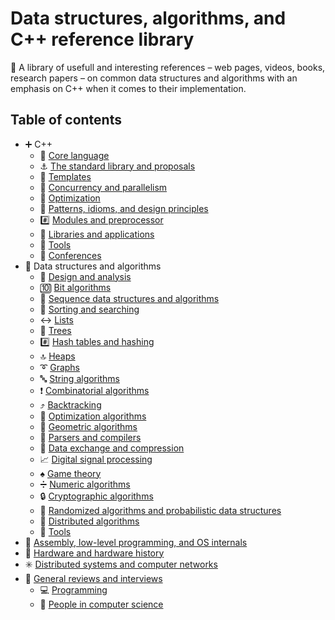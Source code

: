 # Data structures, algorithms, and C++ reference library

:construction: A library of usefull and interesting references – web pages, videos, books, research papers – on common data structures and algorithms with an emphasis on C++ when it comes to their implementation.

## Table of contents

- :heavy_plus_sign: C++
	* :chestnut: [Core language](cpp/core_language.md)
	* :anchor: [The standard library and proposals](cpp/std_library.md)
	* :white_square_button: [Templates](cpp/templates.md)
	* :twisted_rightwards_arrows: [Concurrency and parallelism](cpp/concurrency_and_parallelism.md)
	* :rocket: [Optimization](cpp/optimization_and_hardware.md)
	* :bookmark_tabs: [Patterns, idioms, and design principles](cpp/patterns_and_idioms.md)
	* :hash: [Modules and preprocessor](cpp/modules_and_preprocessor.md)
	* :ferris_wheel: [Libraries and applications](cpp/libraries_and_applications.md)
	* :wrench: [Tools](cpp/tools.md)
	* :microphone: [Conferences](cpp/conferences.md)
- :seedling: Data structures and algorithms
	* :microscope: [Design and analysis](data_structures_and_algorithms/design_and_analysis.md)
	* :keycap_ten: [Bit algorithms](data_structures_and_algorithms/bit_algorithms.md)
	* :1234: [Sequence data structures and algorithms](data_structures_and_algorithms/sequence.md)
	* :signal_strength: [Sorting and searching](data_structures_and_algorithms/sorting.md)
	* :left_right_arrow: [Lists](data_structures_and_algorithms/lists.md)
	* :deciduous_tree: [Trees](data_structures_and_algorithms/trees.md)
	* :hash: [Hash tables and hashing](data_structures_and_algorithms/hash_tables.md)
	* :top: [Heaps](data_structures_and_algorithms/heaps.md)
	* :curly_loop: [Graphs](data_structures_and_algorithms/graphs.md)
	* :abc: [String algorithms](data_structures_and_algorithms/string.md)
	* :exclamation: [Combinatorial algorithms](data_structures_and_algorithms/combinatorics.md)
	* :arrow_heading_up: [Backtracking](data_structures_and_algorithms/backtracking.md)
	* :rocket: [Optimization algorithms](data_structures_and_algorithms/optimization.md)
	* :triangular_ruler: [Geometric algorithms](data_structures_and_algorithms/geometric.md)
	* :symbols: [Parsers and compilers](data_structures_and_algorithms/parsing.md)
	* :satellite: [Data exchange and compression](data_structures_and_algorithms/data_exchange.md)
	* :chart_with_upwards_trend: [Digital signal processing](data_structures_and_algorithms/signal_processing.md)
	* :spades: [Game theory](data_structures_and_algorithms/game_theory.md)
	* :heavy_division_sign: [Numeric algorithms](data_structures_and_algorithms/numeric.md)
	* :lock: [Cryptographic algorithms](data_structures_and_algorithms/cryptographic.md)
	* :game_die: [Randomized algorithms and probabilistic data structures](data_structures_and_algorithms/random.md)
	* :sparkler: [Distributed algorithms](data_structures_and_algorithms/distributed.md)
	* :wrench: [Tools](data_structures_and_algorithms/tools.md)
- :hammer: [Assembly, low-level programming, and OS internals](low_level.md)
- :floppy_disk: [Hardware and hardware history](hardware.md)
- :eight_spoked_asterisk: [Distributed systems and computer networks](distributed_systems.md)
- :newspaper: [General reviews and interviews](general_reviews.md)
    * :computer: [Programming](programming.md)
    * :bust_in_silhouette: [People in computer science](people.md)
